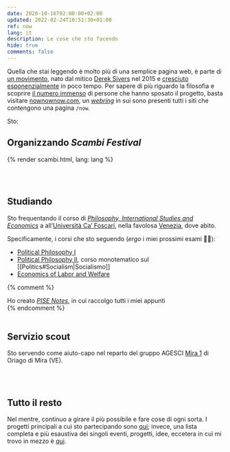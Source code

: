```yaml
---
date: 2020-10-16T02:00:00+02:00
updated: 2022-02-24T10:51:30+01:00
ref: now
lang: it
description: Le cose che sto facendo
hide: true
comments: false
---
```

<div class='blue box'>
	Quella che stai leggendo è molto più di una semplice pagina web, è parte di <a href='https://sive.rs/nowff' title='Now page - Derek Sivers'  target='_blank'>un movimento</a>, nato dal mitico <a href='https://sive.rs' title='Derek Sivers’ personal website'  target='_blank'>Derek Sivers</a> nel 2015 e <a href='https://sive.rs/now3'  target='_blank'>cresciuto esponenzialmente</a> in poco tempo. Per sapere di più riguardo la filosofia e scoprire <a href='https://nownownow.com' title='NowNowNow'  target='_blank'>il numero immenso</a> di persone che hanno sposato il progetto, basta visitare <a href='https://nownownow.com/about' title='About NowNowNow'  target='_blank'>nownownow.com</a>, un <a href='https://it.wikipedia.org/wiki/Webring'  target='_blank' title='Webring su Wikipedia'><i>webring</i></a> in sui sono presenti tutti i siti che contengono una pagina <code>/now</code>.
</div>

Sto:

## Organizzando <cite>Scambi Festival</cite>

{% render scambi.html, lang: lang %}

<br>
<br>

## Studiando

Sto frequentando il corso di [*Philosophy, International Studies and Economics*](https://unive.it/pise 'la pagina del PISE sul sito di Ca’ Foscari') a all’[Università Ca’ Foscari](https://unive.it 'il sito web di Ca’ Foscari'), nella favolosa [Venezia](https://www.comune.venezia.it/ 'Sito web del comune di Venezia'), dove abito.

Specificamente, i corsi che sto seguendo (*ergo* i miei prossimi esami 🤞🏼):
- [Political Philosophy I](https://www.unive.it/data/insegnamento/332324 'Political Philosophy I course page')
- [Political Philosophy II](https://www.unive.it/data/insegnamento/332323 'Political Philosophy II course page'), corso monotematico sul [[Politics#Socialism|Socialismo]]
- [Economics of Labor and Welfare](https://www.unive.it/insegnamento/course/332328 'Economics of Labor and Welfare course page')

{% comment %}
<div class='blue box'>
	Ho creato <cite><a href='https://pise-notes.club'  target='_blank' title='PISE notes'>PISE Notes</a></cite>, in cui raccolgo tutti i miei appunti
</div>
{% endcomment %}

<br>
<br>

## Servizio scout

Sto servendo come aiuto-capo nel reparto del gruppo AGESCI [Mira 1](https://www.facebook.com/AgesciGruppoMira1/ 'Pagina Facebook del Mira 1') di Oriago di Mira (VE).

<br>
<br>

## Tutto il resto

Nel mentre, continuo a girare il più possibile e fare cose di ogni sorta. I progetti principali a cui sto partecipando sono [qui](/cose 'Cose'); invece, una lista completa e più esaustiva dei singoli eventi, progetti, idee, eccetera in cui mi trovo in mezzo è [qui](/tutto 'Tutto').

